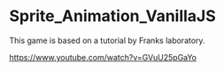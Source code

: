 # Sprite_Animation_VanillaJS
 
This game is based on a tutorial by Franks laboratory.

https://www.youtube.com/watch?v=GVuU25pGaYo
